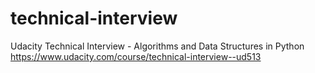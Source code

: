 # technical-interview
Udacity Technical Interview - Algorithms and Data Structures in Python
https://www.udacity.com/course/technical-interview--ud513

